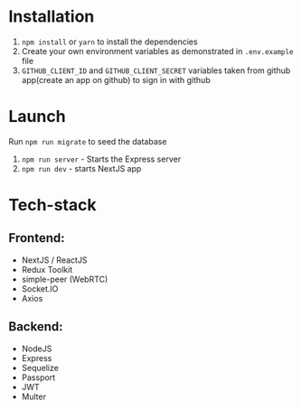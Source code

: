 # Installation

1. `npm install` or `yarn` to install the dependencies
2. Create your own environment variables as demonstrated in `.env.example` file
3. `GITHUB_CLIENT_ID` and `GITHUB_CLIENT_SECRET` variables taken from github app(create an app on github) to sign in with github

# Launch

 Run `npm run migrate` to seed the database

1. `npm run server` - Starts the Express server
2. `npm run dev` - starts NextJS app

# Tech-stack

## Frontend:
- NextJS / ReactJS
- Redux Toolkit
- simple-peer (WebRTC)
- Socket.IO
- Axios

## Backend:
- NodeJS
- Express
- Sequelize
- Passport
- JWT
- Multer
